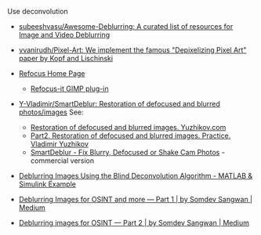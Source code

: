 Use deconvolution

- [subeeshvasu/Awesome-Deblurring: A curated list of resources for Image and Video Deblurring](https://github.com/subeeshvasu/Awesome-Deblurring)
- [vvanirudh/Pixel-Art: We implement the famous "Depixelizing Pixel Art" paper by Kopf and Lischinski](https://github.com/vvanirudh/Pixel-Art)
- [Refocus Home Page](http://refocus.sourceforge.net/)
	- [Refocus-it GIMP plug-in](http://refocus-it.sourceforge.net/)
- [Y-Vladimir/SmartDeblur: Restoration of defocused and blurred photos/images](https://github.com/Y-Vladimir/SmartDeblur)
	See:

	- [Restoration of defocused and blurred images. Yuzhikov.com](https://web.archive.org/web/20220107044327/http://yuzhikov.com/articles/BlurredImagesRestoration1.htm)
	- [Part2. Restoration of defocused and blurred images. Practice. Vladimir Yuzhikov](https://web.archive.org/web/20210902002919/http://yuzhikov.com/articles/BlurredImagesRestoration2.htm)
	- [SmartDeblur - Fix Blurry, Defocused or Shake Cam Photos](http://smartdeblur.net/) - commercial version
- [Deblurring Images Using the Blind Deconvolution Algorithm - MATLAB & Simulink Example](https://web.archive.org/web/20210228040209/https://www.mathworks.com/help/images/deblurring-images-using-the-blind-deconvolution-algorithm.html)
- [Deblurring Images for OSINT and more — Part 1 | by Somdev Sangwan | Medium](https://web.archive.org/web/20220129022816/https://s0md3v.medium.com/unblurring-images-for-osint-and-more-part-1-5ee36db6a70b)
- [Deblurring images for OSINT — Part 2 | by Somdev Sangwan | Medium](https://web.archive.org/web/20220129023623/https://s0md3v.medium.com/deblurring-images-for-osint-part-2-ba564af8eb5d)
